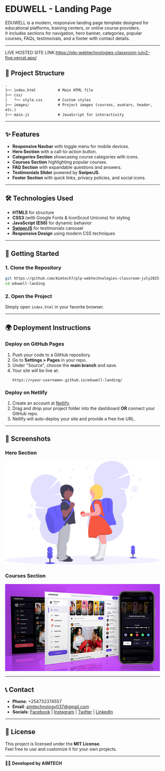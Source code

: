 # EDUWELL - Landing Page

EDUWELL is a modern, responsive landing page template designed for educational platforms, training centers, or online course providers.  
It includes sections for navigation, hero banner, categories, popular courses, FAQs, testimonials, and a footer with contact details.

---
LIVE HOSTED SITE LINK:https://plp-webtechnologies-classroom-july2-five.vercel.app/
## 📂 Project Structure

```
.
├── index.html          # Main HTML file
├── css/
│   └── style.css       # Custom styles
├── images/             # Project images (courses, avatars, header, etc.)
├── main.js             # JavaScript for interactivity
```

---

## ✨ Features

- **Responsive Navbar** with toggle menu for mobile devices.  
- **Hero Section** with a call-to-action button.  
- **Categories Section** showcasing course categories with icons.  
- **Courses Section** highlighting popular courses.  
- **FAQ Section** with expandable questions and answers.  
- **Testimonials Slider** powered by **SwiperJS**.  
- **Footer Section** with quick links, privacy policies, and social icons.  

---

## 🛠️ Technologies Used

- **HTML5** for structure  
- **CSS3** (with Google Fonts & IconScout Unicons) for styling  
- **JavaScript (ES6)** for dynamic behavior  
- **[SwiperJS](https://swiperjs.com/)** for testimonials carousel  
- **Responsive Design** using modern CSS techniques  

---

## 🚀 Getting Started

### 1. Clone the Repository
```bash
git https://github.com/Aimtech7/plp-webtechnologies-classroom-july2025-july-2025-final-project-and-deployment-Final-Project-and-Deployment.git
cd eduwell-landing
```

### 2. Open the Project
Simply open `index.html` in your favorite browser.

---

## 🌍 Deployment Instructions

### Deploy on GitHub Pages
1. Push your code to a GitHub repository.
2. Go to **Settings > Pages** in your repo.
3. Under "Source", choose the **main branch** and save.
4. Your site will be live at:
   ```
   https://<your-username>.github.io/eduwell-landing/
   ```

### Deploy on Netlify
1. Create an account at [Netlify](https://www.netlify.com/).
2. Drag and drop your project folder into the dashboard **OR** connect your GitHub repo.
3. Netlify will auto-deploy your site and provide a free live URL.

---

## 📸 Screenshots

### Hero Section
![Hero](./images/header.svg)

### Courses Section
![Courses](./images/course1.jpg)

---

## 📞 Contact

- **Phone**: +254732374557  
- **Email**: aimtechnology037@gmail.com  
- **Socials**: [Facebook](#) | [Instagram](#) | [Twitter](#) | [LinkedIn](#)

---

## 📄 License

This project is licensed under the **MIT License**.  
Feel free to use and customize it for your own projects.

---
👨‍💻 **Developed by AIMTECH**
